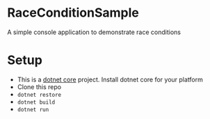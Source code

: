 # RaceConditionSample
A simple console application to demonstrate race conditions

# Setup
* This is a [dotnet core](https://www.microsoft.com/net/core) project. Install dotnet core for your platform
* Clone this repo
* `dotnet restore`
* `dotnet build`
* `dotnet run`
